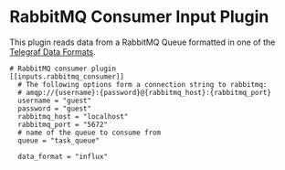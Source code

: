 # RabbitMQ Consumer Input Plugin

This plugin reads data from a RabbitMQ Queue formatted in one of the [Telegraf Data Formats](https://github.com/influxdata/telegraf/blob/master/docs/DATA_FORMATS_INPUT.md).

```
# RabbitMQ consumer plugin
[[inputs.rabbitmq_consumer]]
  # The following options form a connection string to rabbitmq:
  # amqp://{username}:{password}@{rabbitmq_host}:{rabbitmq_port}
  username = "guest"
  password = "guest"
  rabbitmq_host = "localhost"
  rabbitmq_port = "5672"
  # name of the queue to consume from
  queue = "task_queue"

  data_format = "influx"
```